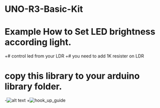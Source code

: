 # UNO-R3-Basic-Kit

  # Example How to Set LED brightness according light.
 +# control led from your LDR
 +# you need to add 1K resister on LDR
    
  # copy this library to your arduino library folder.
 -![alt text](https://github.com/iotwebplanet/TSOPsensor/blob/master/LDR-Demo_bb.png)
 +![hook_up_guide](https://github.com/iotwebplanet/TSOPsensor/blob/master/LDR-Demo_bb.png)
